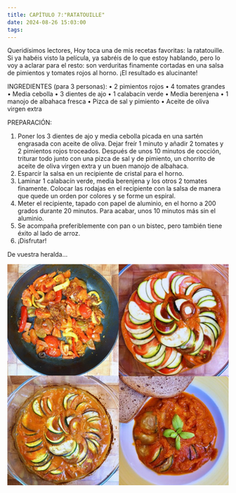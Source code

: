 ```yaml
---
title: CAPÍTULO 7:"RATATOUILLE"
date: 2024-08-26 15:03:00
tags:
---
```


Queridísimos lectores,
Hoy toca una de mis recetas favoritas: la ratatouille. Si ya habéis visto la película, ya sabréis de lo que estoy hablando, pero lo voy a aclarar para el resto: son verduritas finamente cortadas en una salsa de pimientos y tomates rojos al horno. ¡El resultado es alucinante!

INGREDIENTES (para 3 personas):
•	2 pimientos rojos
•	4 tomates grandes
•	Media cebolla
•	3 dientes de ajo
•	1 calabacín verde
•	Media berenjena
•	1 manojo de albahaca fresca
•	Pizca de sal y pimiento
•	Aceite de oliva virgen extra

PREPARACIÓN:
1.	Poner los 3 dientes de ajo y media cebolla picada en una sartén engrasada con aceite de oliva. Dejar freír 1 minuto y añadir 2 tomates y 2 pimientos rojos troceados. Después de unos 10 minutos de cocción, triturar todo junto con una pizca de sal y de pimiento, un chorrito de aceite de oliva virgen extra y un buen manojo de albahaca.
2.	Esparcir la salsa en un recipiente de cristal para el horno.
3.	Laminar 1 calabacín verde, media berenjena y los otros 2 tomates finamente. Colocar las rodajas en el recipiente con la salsa de manera que quede un orden por colores y se forme un espiral.
4.	Meter el recipiente, tapado con papel de aluminio, en el horno a 200 grados durante 20 minutos. Para acabar, unos 10 minutos más sin el aluminio. 
5.	Se acompaña preferiblemente con pan o un bistec, pero también tiene éxito al lado de arroz.
6.	¡Disfrutar!

De vuestra heralda...


![ratatouille](/images/rata.jpg)